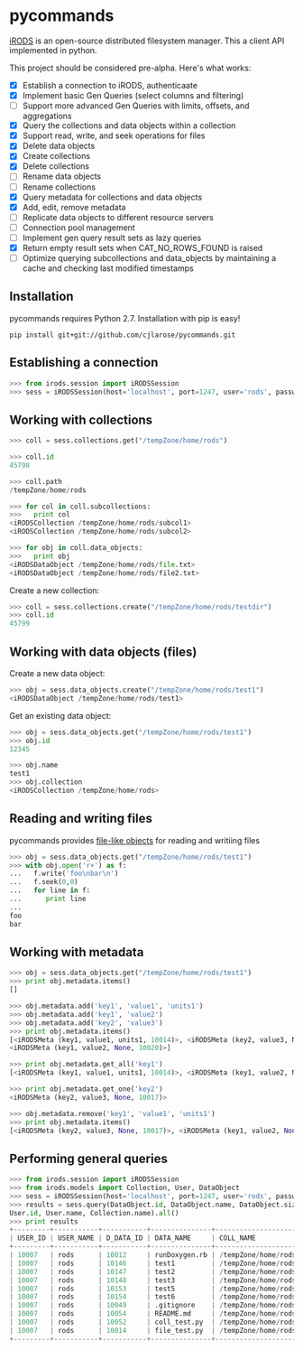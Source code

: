 pycommands
============

[iRODS](https://www.irods.org) is an open-source distributed filesystem manager.  This a client API implemented in python.

This project should be considered pre-alpha. Here's what works:
- [x] Establish a connection to iRODS, authenticaate
- [x] Implement basic Gen Queries (select columns and filtering)
- [ ] Support more advanced Gen Queries with limits, offsets, and aggregations
- [x] Query the collections and data objects within a collection
- [x] Support read, write, and seek operations for files
- [x] Delete data objects
- [X] Create collections
- [X] Delete collections
- [ ] Rename data objects
- [ ] Rename collections
- [X] Query metadata for collections and data objects
- [X] Add, edit, remove metadata
- [ ] Replicate data objects to different resource servers
- [ ] Connection pool management
- [ ] Implement gen query result sets as lazy queries
- [X] Return empty result sets when CAT_NO_ROWS_FOUND is raised
- [ ] Optimize querying subcollections and data_objects by maintaining a cache 
and checking last modified timestamps

Installation
------------
pycommands requires Python 2.7. Installation with pip is easy!

    pip install git+git://github.com/cjlarose/pycommands.git

Establishing a connection
-------------------------
```python
>>> from irods.session import iRODSSession
>>> sess = iRODSSession(host='localhost', port=1247, user='rods', password='rods', zone='tempZone')
```
    
Working with collections
------------------------
```python
>>> coll = sess.collections.get("/tempZone/home/rods")

>>> coll.id
45798

>>> coll.path
/tempZone/home/rods

>>> for col in coll.subcollections:
>>>   print col
<iRODSCollection /tempZone/home/rods/subcol1>
<iRODSCollection /tempZone/home/rods/subcol2>

>>> for obj in coll.data_objects:
>>>   print obj
<iRODSDataObject /tempZone/home/rods/file.txt>
<iRODSDataObject /tempZone/home/rods/file2.txt>
```

Create a new collection:
```python
>>> coll = sess.collections.create("/tempZone/home/rods/testdir")
>>> coll.id
45799
```
    
Working with data objects (files)
---------------------------------
Create a new data object:
```python
>>> obj = sess.data_objects.create("/tempZone/home/rods/test1")
<iRODSDataObject /tempZone/home/rods/test1>
```

Get an existing data object:
```python
>>> obj = sess.data_objects.get("/tempZone/home/rods/test1")
>>> obj.id
12345

>>> obj.name
test1
>>> obj.collection
<iRODSCollection /tempZone/home/rods>
```

Reading and writing files
-----------------------
pycommands provides [file-like objects](http://docs.python.org/2/library/stdtypes.html#file-objects) for reading and writiing files
```python
>>> obj = sess.data_objects.get("/tempZone/home/rods/test1")
>>> with obj.open('r+') as f:
...   f.write('foo\nbar\n')
...   f.seek(0,0)
...   for line in f:
...      print line
...
foo
bar
```
    
Working with metadata
---------------------
```python
>>> obj = sess.data_objects.get("/tempZone/home/rods/test1")
>>> print obj.metadata.items()
[]

>>> obj.metadata.add('key1', 'value1', 'units1')
>>> obj.metadata.add('key1', 'value2')
>>> obj.metadata.add('key2', 'value3')
>>> print obj.metadata.items()
[<iRODSMeta (key1, value1, units1, 10014)>, <iRODSMeta (key2, value3, None, 10017)>, 
<iRODSMeta (key1, value2, None, 10020)>]

>>> print obj.metadata.get_all('key1')
[<iRODSMeta (key1, value1, units1, 10014)>, <iRODSMeta (key1, value2, None, 10020)>]

>>> print obj.metadata.get_one('key2')
<iRODSMeta (key2, value3, None, 10017)>

>>> obj.metadata.remove('key1', 'value1', 'units1')
>>> print obj.metadata.items()
[<iRODSMeta (key2, value3, None, 10017)>, <iRODSMeta (key1, value2, None, 10020)>]
```

Performing general queries
--------------------------
```python
>>> from irods.session import iRODSSession
>>> from irods.models import Collection, User, DataObject
>>> sess = iRODSSession(host='localhost', port=1247, user='rods', password='rods', zone='tempZone')
>>> results = sess.query(DataObject.id, DataObject.name, DataObject.size, \
User.id, User.name, Collection.name).all()
>>> print results
+---------+-----------+-----------+---------------+--------------------------------+-----------+
| USER_ID | USER_NAME | D_DATA_ID | DATA_NAME     | COLL_NAME                      | DATA_SIZE |
+---------+-----------+-----------+---------------+--------------------------------+-----------+
| 10007   | rods      | 10012     | runDoxygen.rb | /tempZone/home/rods            | 5890      |
| 10007   | rods      | 10146     | test1         | /tempZone/home/rods            | 0         |
| 10007   | rods      | 10147     | test2         | /tempZone/home/rods            | 0         |
| 10007   | rods      | 10148     | test3         | /tempZone/home/rods            | 8         |
| 10007   | rods      | 10153     | test5         | /tempZone/home/rods            | 0         |
| 10007   | rods      | 10154     | test6         | /tempZone/home/rods            | 8         |
| 10007   | rods      | 10049     | .gitignore    | /tempZone/home/rods/pycommands | 12        |
| 10007   | rods      | 10054     | README.md     | /tempZone/home/rods/pycommands | 3795      |
| 10007   | rods      | 10052     | coll_test.py  | /tempZone/home/rods/pycommands | 658       |
| 10007   | rods      | 10014     | file_test.py  | /tempZone/home/rods/pycommands | 465       |
+---------+-----------+-----------+---------------+--------------------------------+-----------+
```
